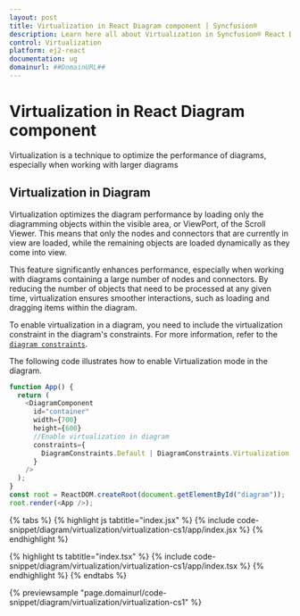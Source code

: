 ```yaml
---
layout: post
title: Virtualization in React Diagram component | Syncfusion®
description: Learn here all about Virtualization in Syncfusion® React Diagram component of Syncfusion Essential® JS 2 and more.
control: Virtualization 
platform: ej2-react
documentation: ug
domainurl: ##DomainURL##
---
```


# Virtualization in React Diagram component

Virtualization is a technique to optimize the performance of diagrams, especially when working with larger diagrams

## Virtualization in Diagram

Virtualization optimizes the diagram performance by loading only the diagramming objects within the visible area, or ViewPort, of the Scroll Viewer. This means that only the nodes and connectors that are currently in view are loaded, while the remaining objects are loaded dynamically as they come into view.

This feature significantly enhances performance, especially when working with diagrams containing a large number of nodes and connectors. By reducing the number of objects that need to be processed at any given time, virtualization ensures smoother interactions, such as loading and dragging items within the diagram.

To enable virtualization in a diagram, you need to include the virtualization constraint in the diagram's constraints. For more information, refer to the  [`diagram constraints`](https://ej2.syncfusion.com/react/documentation/api/diagram/#constraints).

The following code illustrates how to enable Virtualization mode in the diagram.

```js
function App() {
  return (
    <DiagramComponent
      id="container"
      width={700}
      height={600}
      //Enable virtualization in diagram
      constraints={
        DiagramConstraints.Default | DiagramConstraints.Virtualization
      }
    />
  );
}
const root = ReactDOM.createRoot(document.getElementById("diagram"));
root.render(<App />);
```


{% tabs %}
{% highlight js tabtitle="index.jsx" %}
{% include code-snippet/diagram/virtualization/virtualization-cs1/app/index.jsx %}
{% endhighlight %}

{% highlight ts tabtitle="index.tsx" %}
{% include code-snippet/diagram/virtualization/virtualization-cs1/app/index.tsx %}
{% endhighlight %}
{% endtabs %}

 {% previewsample "page.domainurl/code-snippet/diagram/virtualization/virtualization-cs1" %}
